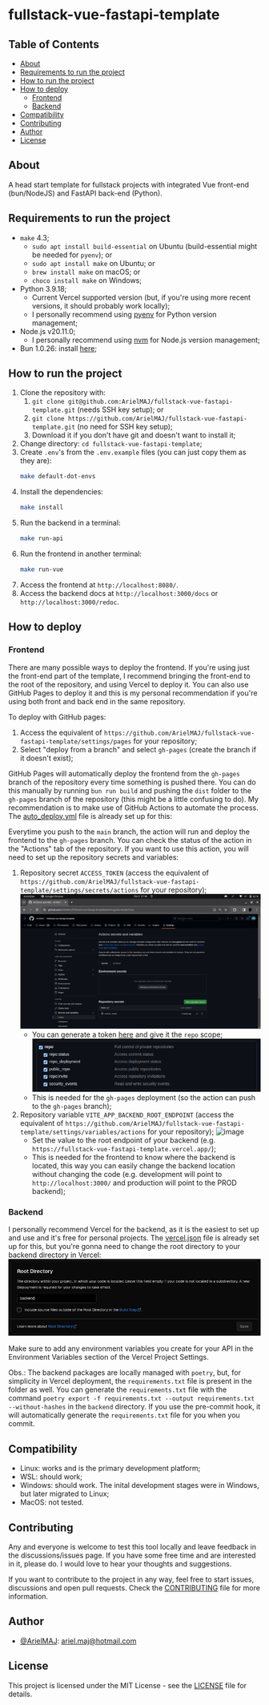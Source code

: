# fullstack-vue-fastapi-template

## Table of Contents

- [About](#about)
- [Requirements to run the project](#requirements-to-run-the-project)
- [How to run the project](#how-to-run-the-project)
- [How to deploy](#how-to-deploy)
  - [Frontend](#frontend)
  - [Backend](#backend)
- [Compatibility](#compatibility)
- [Contributing](#contributing)
- [Author](#author)
- [License](#license)

## About

A head start template for fullstack projects with integrated Vue front-end (bun/NodeJS) and FastAPI back-end (Python).

## Requirements to run the project

- `make` 4.3;
  - `sudo apt install build-essential` on Ubuntu (build-essential might be needed for `pyenv`); or
  - `sudo apt install make` on Ubuntu; or
  - `brew install make` on macOS; or
  - `choco install make` on Windows;
- Python 3.9.18;
  - Current Vercel supported version (but, if you're using more recent versions, it should probably work locally);
  - I personally recommend using [pyenv](https://github.com/pyenv/pyenv?tab=readme-ov-file#installation) for Python version management;
- Node.js v20.11.0;
  - I personally recommend using [nvm](https://github.com/nvm-sh/nvm?tab=readme-ov-file#installing-and-updating) for Node.js version management;
- Bun 1.0.26: install [here](https://bun.sh/);

## How to run the project

1. Clone the repository with:
   1. `git clone git@github.com:ArielMAJ/fullstack-vue-fastapi-template.git` (needs SSH key setup); or
   2. `git clone https://github.com/ArielMAJ/fullstack-vue-fastapi-template.git` (no need for SSH key setup);
   3. Download it if you don't have git and doesn't want to install it;
2. Change directory: `cd fullstack-vue-fastapi-template`;
3. Create `.env`'s from the `.env.example` files (you can just copy them as they are):
   ```bash
   make default-dot-envs
   ```
4. Install the dependencies:
   ```bash
   make install
   ```
5. Run the backend in a terminal:
   ```bash
   make run-api
   ```
6. Run the frontend in another terminal:
   ```bash
   make run-vue
   ```
7. Access the frontend at `http://localhost:8080/`.
8. Access the backend docs at `http://localhost:3000/docs` or `http://localhost:3000/redoc`.

## How to deploy

### Frontend

There are many possible ways to deploy the frontend. If you're using just the front-end part of the template, I recommend bringing the front-end to the root of the repository, and using Vercel to deploy it. You can also use GitHub Pages to deploy it and this is my personal recommendation if you're using both front and back end in the same repository.

To deploy with GitHub pages:

1. Access the equivalent of `https://github.com/ArielMAJ/fullstack-vue-fastapi-template/settings/pages` for your repository;
2. Select "deploy from a branch" and select `gh-pages` (create the branch if it doesn't exist);

GitHub Pages will automatically deploy the frontend from the `gh-pages` branch of the repository every time something is pushed there. You can do this manually by running `bun run build` and pushing the `dist` folder to the `gh-pages` branch of the repository (this might be a little confusing to do). My recommendation is to make use of GitHub Actions to automate the process. The [auto_deploy.yml](./.github/workflows/auto_deploy.yml) file is already set up for this:

Everytime you push to the `main` branch, the action will run and deploy the frontend to the `gh-pages` branch. You can check the status of the action in the "Actions" tab of the repository. If you want to use this action, you will need to set up the repository secrets and variables:

1.  Repository secret `ACCESS_TOKEN` (access the equivalent of `https://github.com/ArielMAJ/fullstack-vue-fastapi-template/settings/secrets/actions` for your repository);
    ![GitHub secrets image](./docs/images/github-secrets.png)
    - You can generate a token [here](https://github.com/settings/tokens) and give it the `repo` scope;
      ![repo scope image](./docs/images/repo-scope-image.png)
    - This is needed for the `gh-pages` deployment (so the action can push to the `gh-pages` branch);
2.  Repository variable `VITE_APP_BACKEND_ROOT_ENDPOINT` (access the equivalent of `https://github.com/ArielMAJ/fullstack-vue-fastapi-template/settings/variables/actions` for your repository);
    ![image](https://github.com/ArielMAJ/fullstack-vue-fastapi-template/assets/69123486/2b997bf8-1a79-4c6e-8596-55feb663f9b6)
    - Set the value to the root endpoint of your backend (e.g. `https://fullstack-vue-fastapi-template.vercel.app/`);
    - This is needed for the frontend to know where the backend is located, this way you can easily change the backend location without changing the code (e.g. development will point to `http://localhost:3000/` and production will point to the PROD backend);

### Backend

I personally recommend Vercel for the backend, as it is the easiest to set up and use and it's free for personal projects. The [vercel.json](./vercel.json) file is already set up for this, but you're gonna need to change the root directory to your backend directory in Vercel:
![API root folder image](./docs/images/api-root-folder.png)

Make sure to add any environment variables you create for your API in the Environment Variables section of the Vercel Project Settings.

Obs.: The backend packages are locally managed with `poetry`, but, for simplicity in Vercel deployment, the `requirements.txt` file is present in the folder as well. You can generate the `requirements.txt` file with the command `poetry export -f requirements.txt --output requirements.txt --without-hashes` in the `backend` directory. If you use the pre-commit hook, it will automatically generate the `requirements.txt` file for you when you commit.

## Compatibility

- Linux: works and is the primary development platform;
- WSL: should work;
- Windows: should work. The inital development stages were in Windows, but later migrated to Linux;
- MacOS: not tested.

## Contributing

Any and everyone is welcome to test this tool locally and leave feedback in the discussions/issues page. If you have some free time and are interested in it, please do. I would love to hear your thoughts and suggestions.

If you want to contribute to the project in any way, feel free to start issues, discussions and open pull requests. Check the [CONTRIBUTING](CONTRIBUTING.md) file for more information.

## Author

- [@ArielMAJ](https://ariel.artadevs.tech/): ariel.maj@hotmail.com

## License

This project is licensed under the MIT License - see the [LICENSE](LICENSE) file for details.
